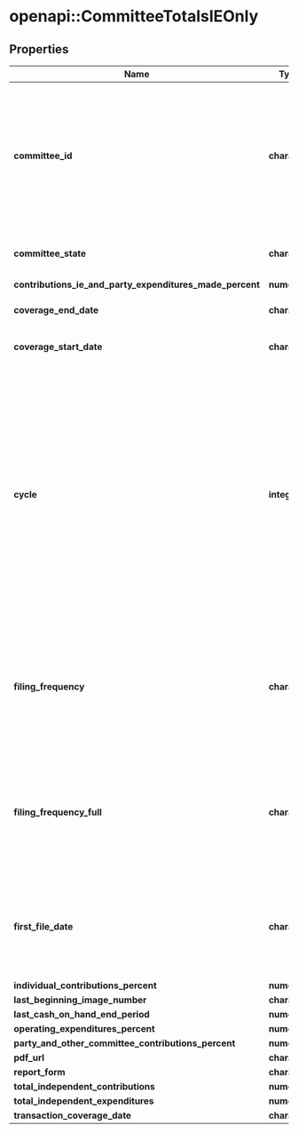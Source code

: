 # openapi::CommitteeTotalsIEOnly


## Properties
Name | Type | Description | Notes
------------ | ------------- | ------------- | -------------
**committee_id** | **character** |  A unique identifier assigned to each committee or filer registered with the FEC. In general committee id&#39;s begin with the letter C which is followed by eight digits.  | [optional] 
**committee_state** | **character** |  State of the committee&#39;s address as filed on the Form 1  | [optional] 
**contributions_ie_and_party_expenditures_made_percent** | **numeric** |  | [optional] 
**coverage_end_date** | **character** | Ending date of the reporting period | [optional] 
**coverage_start_date** | **character** | Beginning date of the reporting period | [optional] 
**cycle** | **integer** |  Filter records to only those that are applicable to a given two-year period. This cycle follows the traditional House election cycle and subdivides the presidential and Senate elections into comparable two-year blocks. The cycle begins with an odd year and is named for its ending, even year.  | [optional] 
**filing_frequency** | **character** | The one-letter      code of the filing frequency:          - A Administratively terminated          - D Debt          - M Monthly filer          - Q Quarterly filer          - T Terminated          - W Waived  | [optional] 
**filing_frequency_full** | **character** | The one-letter      code of the filing frequency:          - A Administratively terminated          - D Debt          - M Monthly filer          - Q Quarterly filer          - T Terminated          - W Waived  | [optional] 
**first_file_date** | **character** | The day the FEC received the committee&#39;s first filing. This is usually a Form 1 committee registration. | [optional] 
**individual_contributions_percent** | **numeric** |  | [optional] 
**last_beginning_image_number** | **character** |  | [optional] 
**last_cash_on_hand_end_period** | **numeric** |  | [optional] 
**operating_expenditures_percent** | **numeric** |  | [optional] 
**party_and_other_committee_contributions_percent** | **numeric** |  | [optional] 
**pdf_url** | **character** |  | [optional] 
**report_form** | **character** |  | [optional] 
**total_independent_contributions** | **numeric** |  | [optional] 
**total_independent_expenditures** | **numeric** |  | [optional] 
**transaction_coverage_date** | **character** |  | [optional] 


